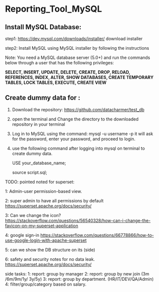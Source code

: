 # Reporting_Tool_MySQL
## Install MySQL Database:

step1: https://dev.mysql.com/downloads/installer/ download installer

step2: Install MySQL using MySQL installer by following the instructions

 

Note: You need a MySQL database server (5.0+) and run the commands below through a user that has the following privileges:

**SELECT, INSERT, UPDATE, DELETE,
CREATE, DROP, RELOAD, REFERENCES,
INDEX, ALTER, SHOW DATABASES,
CREATE TEMPORARY TABLES,
LOCK TABLES, EXECUTE, CREATE VIEW**

## Create dummy data for  :

1. Download the repository:  https://github.com/datacharmer/test_db
2. open the terminal and Change the directory to the downloaded repository in your terminal
3. Log in to MySQL using the command:  mysql -u username -p it will ask for the password, enter your password, and proceed to login.
4. use the following command after logging into mysql on terminal to create dummy data. 
    
    USE your_database_name;
    
    source script.sql;


TODO: pointed noted for superset:

1: Admin-user permission-based view.

2: super admin to have all permissions by default 
	https://superset.apache.org/docs/security/

3: Can we change the icon?
	https://stackoverflow.com/questions/56540328/how-can-i-change-the-favicon-on-my-superset-application

4: google sign-in
	https://stackoverflow.com/questions/66778866/how-to-use-google-login-with-apache-superset

5: can we show the DB structure on its (side)

6: safety and security notes for no data leak.
	https://superset.apache.org/docs/security/

side tasks:
1: report: group by manager
2: report: group by new join (3m /6m/9m/1y/ 3y/5y)
3: report: group by department. (HR/IT/DEV/QA/Admin)
4: filter/group/category based on salary.
